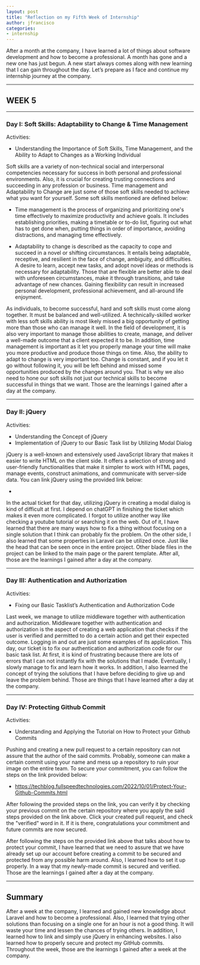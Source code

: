 ```yaml
---
layout: post
title: "Reflection on my Fifth Week of Internship"
author: jfrancisco
categories:
- internship
---
```


After a month at the company, I have learned a lot of things about software development and how to become a professional. A month has gone and a new one has just begun. A new start always comes along with new learning that I can gain throughout the day. Let’s prepare as I face and continue my internship journey at the company.
<hr>

## WEEK 5
<hr>

### Day I: Soft Skills: Adaptability to Change & Time Management
Activities:
- Understanding the Importance of Soft Skills, Time Management, and the Ability to Adapt to Changes as a Working Individual

Soft skills are a variety of non-technical social and interpersonal competencies necessary for success in both personal and professional environments. Also, it is crucial for creating trusting connections and succeeding in any profession or business. Time management and Adaptability to Change are just some of those soft skills needed to achieve what you want for yourself. Some soft skills mentioned are defined below:

- Time management is the process of organizing and prioritizing one's time effectively to maximize productivity and achieve goals. It includes establishing priorities, making a timetable or to-do list, figuring out what has to get done when, putting things in order of importance, avoiding distractions, and managing time effectively.

- Adaptability to change is described as the capacity to cope and succeed in a novel or shifting circumstances. It entails being adaptable, receptive, and resilient in the face of change, ambiguity, and difficulties. A desire to learn, accept new tasks, and adopt novel ideas or methods is necessary for adaptability. Those that are flexible are better able to deal with unforeseen circumstances, make it through transitions, and take advantage of new chances. Gaining flexibility can result in increased personal development, professional achievement, and all-around life enjoyment.

As individuals, to become successful, hard and soft skills must come along together. It must be balanced and well-utilized. A technically-skilled worker with less soft skills ability is most likely missed a big opportunity of getting more than those who can manage it well. In the field of development, it is also very important to manage those abilities to create, manage, and deliver a well-made outcome that a client expected it to be. In addition, time management is important as it let you properly manage your time will make you more productive and produce those things on time. Also, the ability to adapt to change is very important too. Change is constant, and if you let it go without following it, you will be left behind and missed some opportunities produced by the changes around you. That is why we also need to hone our soft skills not just our technical skills to become successful in things that we want. Those are the learnings I gained after a day at the company.

<hr>

### Day II: jQuery
Activities:
- Understanding the Concept of jQuery
- Implementation of jQuery to our Basic Task list by Utilizing Modal Dialog

jQuery is a well-known and extensively used JavaScript library that makes it easier to write HTML on the client side. It offers a selection of strong and user-friendly functionalities that make it simpler to work with HTML pages, manage events, construct animations, and communicate with server-side data. You can link jQuery using the provided link below:
- <script src="https://code.jquery.com/jquery-3.6.0.min.js"></script>

In the actual ticket for that day, utilizing jQuery in creating a modal dialog is kind of difficult at first. I depend on chatGPT in finishing the ticket which makes it even more complicated. I forgot to utilize another way like checking a youtube tutorial or searching it on the web. Out of it, I have learned that there are many ways how to fix a thing without focusing on a single solution that I think can probably fix the problem. On the other side, I also learned that some properties in Laravel can be utilized once. Just like the head that can be seen once in the entire project. Other blade files in the project can be linked to the main page or the parent template. After all, those are the learnings I gained after a day at the company.


<hr>

### Day III: Authentication and Authorization
Activities:
- Fixing our Basic Tasklist’s Authentication and Authorization Code

Last week, we manage to utilize middleware together with authentication and authorization. Middleware together with authentication and authorization is the aspect of creating a web application that checks if the user is verified and permitted to do a certain action and get their expected outcome. Logging in and out are just some examples of its application. This day, our ticket is to fix our authentication and authorization code for our basic task list. At first, it is kind of frustrating because there are lots of errors that I can not instantly fix with the solutions that I made. Eventually, I slowly manage to fix and learn how it works. In addition, I also learned the concept of trying the solutions that I have before deciding to give up and leave the problem behind. Those are things that I have learned after a day at the company.
<hr>

### Day IV: Protecting Github Commit
Activities:
- Understanding and Applying the Tutorial on How to Protect your Github Commits

Pushing and creating a new pull request to a certain repository can not assure that the author of the said commits. Probably, someone can make a certain commit using your name and mess up a repository to ruin your image on the entire team. To secure your commitment, you can follow the steps on the link provided below:

- https://techblog.fullspeedtechnologies.com/2022/10/01/Protect-Your-Github-Commits.html

After following the provided steps on the link, you can verify it by checking your previous commit on the certain repository where you apply the said steps provided on the link above. Click your created pull request, and check the "verified" word in it. If it is there, congratulations your commitment and future commits are now secured.

After following the steps on the provided link above that talks about how to protect your commit, I have learned that we need to assure that we have already set up our account before creating a commit to be secured and protected from any possible harm around. Also, I learned how to set it up properly. In a way that my newly-made commit is secured and verified. Those are the learnings I gained after a day at the company.

<hr>

## Summary
After a week at the company, I learned and gained new knowledge about Laravel and how to become a professional. Also, I learned that trying other solutions than focusing on a single one for an hour is not a good thing. It will waste your time and lessen the chances of trying others. In addition, I learned how to link and simply use jQuery in enhancing websites. I also learned how to properly secure and protect my GitHub commits. Throughout the week, those are the learnings I gained after a week at the company.